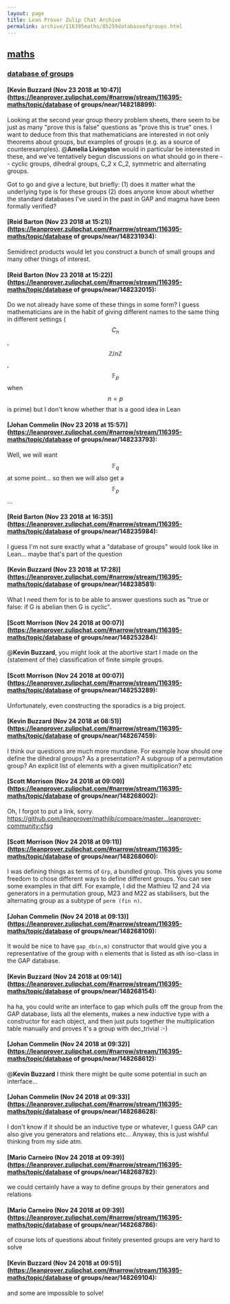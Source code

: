 ```yaml
---
layout: page
title: Lean Prover Zulip Chat Archive 
permalink: archive/116395maths/85259databaseofgroups.html
---
```


## [maths](index.html)
### [database of groups](85259databaseofgroups.html)

#### [Kevin Buzzard (Nov 23 2018 at 10:47)](https://leanprover.zulipchat.com/#narrow/stream/116395-maths/topic/database of groups/near/148218899):
Looking at the second year group theory problem sheets, there seem to be just as many "prove this is false" questions as "prove this is true" ones. I want to deduce from this that mathematicians are interested in not only theorems about groups, but examples of groups (e.g. as a source of counterexamples). @**Amelia Livingston** would in particular be interested in these, and we've tentatively begun discussions on what should go in there -- cyclic groups, dihedral groups, C_2 x C_2, symmetric and alternating groups.

Got to go and give a lecture, but briefly: (1) does it matter what the underlying type is for these groups (2) does anyone know about whether the standard databases I've used in the past in GAP and magma have been formally verified?

#### [Reid Barton (Nov 23 2018 at 15:21)](https://leanprover.zulipchat.com/#narrow/stream/116395-maths/topic/database of groups/near/148231934):
Semidirect products would let you construct a bunch of small groups and many other things of interest.

#### [Reid Barton (Nov 23 2018 at 15:22)](https://leanprover.zulipchat.com/#narrow/stream/116395-maths/topic/database of groups/near/148232015):
Do we not already have some of these things in some form?
I guess mathematicians are in the habit of giving different names to the same thing in different settings ($$C_n$$, $$\mathbb{Z}/n\mathbb{Z}$$, $$\mathbb{F}_p$$ when $$n = p$$ is prime) but I don't know whether that is a good idea in Lean

#### [Johan Commelin (Nov 23 2018 at 15:57)](https://leanprover.zulipchat.com/#narrow/stream/116395-maths/topic/database of groups/near/148233793):
Well, we will want $$\mathbb{F}_q$$ at some point... so then we will also get a $$\mathbb{F}_p$$...

#### [Reid Barton (Nov 23 2018 at 16:35)](https://leanprover.zulipchat.com/#narrow/stream/116395-maths/topic/database of groups/near/148235984):
I guess I'm not sure exactly what a "database of groups" would look like in Lean... maybe that's part of the question

#### [Kevin Buzzard (Nov 23 2018 at 17:28)](https://leanprover.zulipchat.com/#narrow/stream/116395-maths/topic/database of groups/near/148238581):
What I need them for is to be able to answer questions such as "true or false: if G is abelian then G is cyclic".

#### [Scott Morrison (Nov 24 2018 at 00:07)](https://leanprover.zulipchat.com/#narrow/stream/116395-maths/topic/database of groups/near/148253284):
@**Kevin Buzzard**, you might look at the abortive start I made on the (statement of the) classification of finite simple groups.

#### [Scott Morrison (Nov 24 2018 at 00:07)](https://leanprover.zulipchat.com/#narrow/stream/116395-maths/topic/database of groups/near/148253289):
Unfortunately, even constructing the sporadics is a big project.

#### [Kevin Buzzard (Nov 24 2018 at 08:51)](https://leanprover.zulipchat.com/#narrow/stream/116395-maths/topic/database of groups/near/148267459):
I think our questions are much more mundane. For example how should one define the dihedral groups? As a presentation? A subgroup of a permutation group? An explicit list of elements with a given multiplication? etc

#### [Scott Morrison (Nov 24 2018 at 09:09)](https://leanprover.zulipchat.com/#narrow/stream/116395-maths/topic/database of groups/near/148268002):
Oh, I forgot to put a link, sorry. https://github.com/leanprover/mathlib/compare/master...leanprover-community:cfsg

#### [Scott Morrison (Nov 24 2018 at 09:11)](https://leanprover.zulipchat.com/#narrow/stream/116395-maths/topic/database of groups/near/148268060):
I was defining things as terms of `Grp`, a bundled group. This gives you some freedom to chose different ways to define different groups. You can see some examples in that diff. For example, I did the Mathieu 12 and 24 via generators in a permutation group, M23 and M22 as stabilisers,  but the alternating group as a subtype of `perm (fin n)`.

#### [Johan Commelin (Nov 24 2018 at 09:13)](https://leanprover.zulipchat.com/#narrow/stream/116395-maths/topic/database of groups/near/148268109):
It would be nice to have `gap_db(n,m)` constructor that would give you a representative of the group with `n` elements that is listed as `m`th iso-class in the GAP database.

#### [Kevin Buzzard (Nov 24 2018 at 09:14)](https://leanprover.zulipchat.com/#narrow/stream/116395-maths/topic/database of groups/near/148268154):
ha ha, you could write an interface to gap which pulls off the group from the GAP database, lists all the elements, makes a new inductive type with a constructor for each object, and then just puts together the multiplication table manually and proves it's a group with dec_trivial :-)

#### [Johan Commelin (Nov 24 2018 at 09:32)](https://leanprover.zulipchat.com/#narrow/stream/116395-maths/topic/database of groups/near/148268612):
@**Kevin Buzzard** I think there might be quite some potential in such an interface...

#### [Johan Commelin (Nov 24 2018 at 09:33)](https://leanprover.zulipchat.com/#narrow/stream/116395-maths/topic/database of groups/near/148268628):
I don't know if it should be an inductive type or whatever, I guess GAP can also give you generators and relations etc... Anyway, this is just wishful thinking from my side atm.

#### [Mario Carneiro (Nov 24 2018 at 09:39)](https://leanprover.zulipchat.com/#narrow/stream/116395-maths/topic/database of groups/near/148268782):
we could certainly have a way to define groups by their generators and relations

#### [Mario Carneiro (Nov 24 2018 at 09:39)](https://leanprover.zulipchat.com/#narrow/stream/116395-maths/topic/database of groups/near/148268786):
of course lots of questions about finitely presented groups are very hard to solve

#### [Kevin Buzzard (Nov 24 2018 at 09:51)](https://leanprover.zulipchat.com/#narrow/stream/116395-maths/topic/database of groups/near/148269104):
and some are impossible to solve!

